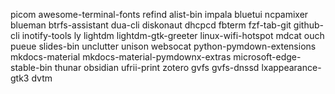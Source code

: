 picom
awesome-terminal-fonts
refind
alist-bin
impala
bluetui
ncpamixer
blueman
btrfs-assistant
dua-cli
diskonaut
dhcpcd
fbterm
fzf-tab-git
github-cli
inotify-tools
ly
lightdm
lightdm-gtk-greeter
linux-wifi-hotspot
mdcat
ouch
pueue
slides-bin
unclutter
unison
websocat
python-pymdown-extensions
mkdocs-material
mkdocs-material-pymdownx-extras
microsoft-edge-stable-bin
thunar
obsidian
ufrii-print
zotero
gvfs
gvfs-dnssd
lxappearance-gtk3
dvtm

